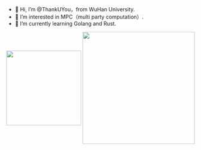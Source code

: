 - 👋 Hi, I’m @ThankUYou，from WuHan University.
- 👀 I’m interested in MPC（multi party computation）.
- 🌱 I’m currently learning Golang and Rust.
<!---
ThankUYou/ThankUYou is a ✨ special ✨ repository because its `README.md` (this file) appears on your GitHub profile.
You can click the Preview link to take a look at your changes.
--->
<p align="center">
<!-- https://github.com/anuraghazra/github-readme-stats -->
<img align="center" width="200" src="https://github-readme-stats.vercel.app/api?username=ThankUYou&theme=transparent&show_icons=true&hide_border=true" />
<img align="center" width="300" src="https://github-readme-activity-graph.vercel.app/graph?username=ThankUYou&theme=github-compact&hide_border=true&area=true" />
<!-- <br/> -->
</p>
<!-- https://github.com/Ashutosh00710/github-readme-activity-graph -->
<p align="center">
  
</p>
<!-- <img align="center"  src="https://github-readme-stats.vercel.app/api/top-langs/?username=ThankUYou&hide_border=true" /> -->

